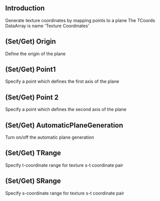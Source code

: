 ## Introduction
Generate texture coordinates by mapping points to a plane
The TCoords DataArray is name 'Texture Coordinates'

## (Set/Get) Origin
Define the origin of the plane

## (Set/Get) Point1
Specify a point which defines the first axis of the plane

## (Set/Get) Point 2
Specify a point which defines the second axis of the plane

## (Set/Get) AutomaticPlaneGeneration
Turn on/off the automatic plane generation

## (Set/Get) TRange
Specify t-coordinate range for texture s-t coordinate pair

## (Set/Get) SRange
Specify s-coordinate range for texture s-t coordinate pair
